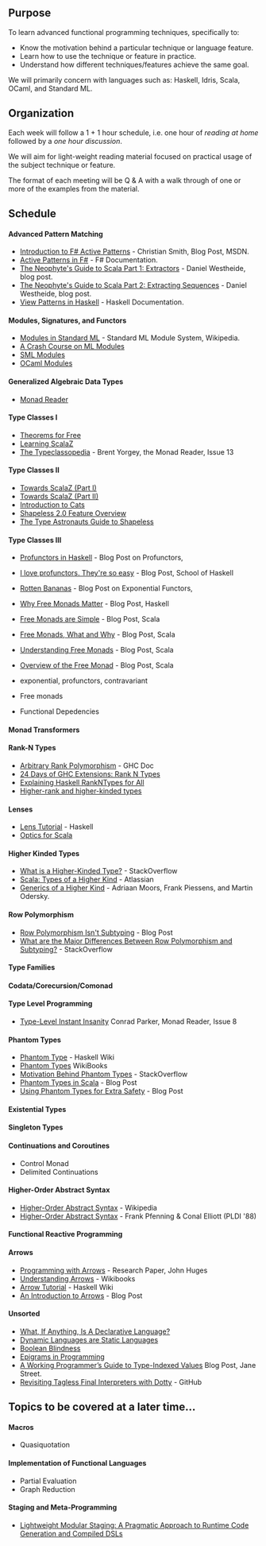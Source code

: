 ## Purpose

To learn advanced functional programming techniques, specifically to:

- Know the motivation behind a particular technique or language feature.
- Learn how to use the technique or feature in practice.
- Understand how different techniques/features achieve the same goal. 

We will primarily concern with languages such as: Haskell, Idris, Scala, OCaml, and Standard ML.

## Organization

Each week will follow a 1 + 1 hour schedule, i.e. one hour of *reading at home* followed by a *one hour discussion*.

We will aim for light-weight reading material focused on practical usage of the subject technique or feature.

The format of each meeting will be Q & A with a walk through of one or more of the examples from the material.

## Schedule

#### Advanced Pattern Matching

- [Introduction to F# Active Patterns](https://blogs.msdn.microsoft.com/chrsmith/2008/02/21/introduction-to-f-active-patterns/) - Christian Smith, Blog Post, MSDN.
- [Active Patterns in F#](https://docs.microsoft.com/en-us/dotnet/articles/fsharp/language-reference/active-patterns) - F# Documentation.
- [The Neophyte's Guide to Scala Part 1: Extractors](http://danielwestheide.com/blog/2012/11/21/the-neophytes-guide-to-scala-part-1-extractors.html) - Daniel Westheide, blog post.
- [The Neophyte's Guide to Scala Part 2: Extracting Sequences](http://danielwestheide.com/blog/2012/11/28/the-neophytes-guide-to-scala-part-2-extracting-sequences.html) - Daniel Westheide, blog post.
- [View Patterns in Haskell](https://downloads.haskell.org/~ghc/8.0.1/docs/html/users_guide/glasgow_exts.html#view-patterns) - Haskell Documentation.

#### Modules, Signatures, and Functors

- [Modules in Standard ML](https://en.wikipedia.org/wiki/Standard_ML#Module_system) - Standard ML Module System, Wikipedia.
- [A Crash Course on ML Modules](http://jozefg.bitbucket.org/posts/2015-01-08-modules.html)
- [SML Modules](http://homepages.inf.ed.ac.uk/mfourman/teaching/mlCourse/notes/sml-modules.html)
- [OCaml Modules](https://ocaml.org/learn/tutorials/modules.html)

#### Generalized Algebraic Data Types 

- [Monad Reader](https://themonadreader.files.wordpress.com/2013/08/issue221.pdf)

#### Type Classes I

- [Theorems for Free](http://www.cs.sfu.ca/CourseCentral/831/burton/Notes/July14/free.pdf)
- [Learning ScalaZ](http://eed3si9n.com/learning-scalaz/index.html)
- [The Typeclassopedia](https://wiki.haskell.org/wikiupload/8/85/TMR-Issue13.pdf) - Brent Yorgey, the Monad Reader, Issue 13

#### Type Classes II

- [Towards ScalaZ (Part I)](http://typelevel.org/blog/2013/10/13/towards-scalaz-1.html)
- [Towards ScalaZ (Part II)](http://typelevel.org/blog/2013/12/15/towards-scalaz-2.html)
- [Introduction to Cats](http://underscore.io/blog/posts/2015/06/10/an-introduction-to-cats.html)
- [Shapeless 2.0 Feature Overview](https://github.com/milessabin/shapeless/wiki/Feature-overview:-shapeless-2.0.0)
- [The Type Astronauts Guide to Shapeless](https://github.com/underscoreio/shapeless-guide/blob/develop/dist/shapeless-guide.pdf)

#### Type Classes III

- [Profunctors in Haskell](http://blog.sigfpe.com/2011/07/profunctors-in-haskell.html) - Blog Post on Profunctors,
- [I love profunctors. They're so easy](https://www.schoolofhaskell.com/school/to-infinity-and-beyond/pick-of-the-week/profunctors) - Blog Post, School of Haskell
- [Rotten Bananas](http://comonad.com/reader/2008/rotten-bananas/) - Blog Post on Exponential Functors,
- [Why Free Monads Matter](http://www.haskellforall.com/2012/06/you-could-have-invented-free-monads.html) - Blog Post, Haskell
- [Free Monads are Simple](http://underscore.io/blog/posts/2015/04/14/free-monads-are-simple.html) - Blog Post, Scala
- [Free Monads, What and Why](https://softwaremill.com/free-monads/) - Blog Post, Scala
- [Understanding Free Monads](http://perevillega.com/understanding-free-monads) - Blog Post, Scala
- [Overview of the Free Monad](https://blog.scalac.io/2016/06/02/overview-of-free-monad-in-cats.html) - Blog Post, Scala

- exponential, profunctors, contravariant
- Free monads
- Functional Depedencies

#### Monad Transformers



#### Rank-N Types

- [Arbitrary Rank Polymorphism](https://downloads.haskell.org/~ghc/latest/docs/html/users_guide/glasgow_exts.html#arbitrary-rank-polymorphism) - GHC Doc
- [24 Days of GHC Extensions: Rank N Types](https://ocharles.org.uk/blog/guest-posts/2014-12-18-rank-n-types.html)
- [Explaining Haskell RankNTypes for All](http://sleepomeno.github.io/blog/2014/02/12/Explaining-Haskell-RankNTypes-for-all/)
- [Higher-rank and higher-kinded types](https://www.stephanboyer.com/post/115/higher-rank-and-higher-kinded-types)

#### Lenses

- [Lens Tutorial](https://hackage.haskell.org/package/lens-tutorial-1.0.2/docs/Control-Lens-Tutorial.html) - Haskell
- [Optics for Scala](http://julien-truffaut.github.io/Monocle/)

#### Higher Kinded Types

- [What is a Higher-Kinded Type?](http://stackoverflow.com/questions/6246719/what-is-a-higher-kinded-type-in-scala) - StackOverflow
- [Scala: Types of a Higher Kind](http://blogs.atlassian.com/2013/09/scala-types-of-a-higher-kind/) - Atlassian
- [Generics of a Higher Kind](http://adriaanm.github.io/files/higher.pdf) - Adriaan Moors, Frank Piessens, and Martin Odersky.

#### Row Polymorphism

- [Row Polymorphism Isn't Subtyping](https://brianmckenna.org/blog/row_polymorphism_isnt_subtyping) - Blog Post
- [What are the Major Differences Between Row Polymorphism and Subtyping?](http://cs.stackexchange.com/questions/53998/what-are-the-major-differences-between-row-polymorphism-and-subtyping) - StackOverflow

#### Type Families

#### Codata/Corecursion/Comonad

#### Type Level Programming

- [Type-Level Instant Insanity](https://wiki.haskell.org/wikiupload/d/dd/TMR-Issue8.pdf) Conrad Parker, Monad Reader, Issue 8

#### Phantom Types

- [Phantom Type](https://wiki.haskell.org/Phantom_type) - Haskell Wiki
- [Phantom Types](https://en.wikibooks.org/wiki/Haskell/Phantom_types) WikiBooks
- [Motivation Behind Phantom Types](http://stackoverflow.com/questions/28247543/motivation-behind-phantom-types) - StackOverflow
- [Phantom Types in Scala](https://blog.codecentric.de/en/2016/02/phantom-types-scala/) - Blog Post
- [Using Phantom Types for Extra Safety](http://blog.jakubarnold.cz/2014/07/08/using-phantom-types-for-extra-safety.html) - Blog Post

#### Existential Types

#### Singleton Types

#### Continuations and Coroutines

- Control Monad
- Delimited Continuations

#### Higher-Order Abstract Syntax

- [Higher-Order Abstract Syntax](https://en.wikipedia.org/wiki/Higher-order_abstract_syntax) - Wikipedia
- [Higher-Order Abstract Syntax](http://www.cs.cmu.edu/afs/cs/Web/People/fp/papers/pldi88.pdf) - Frank Pfenning & Conal Elliott (PLDI '88)


#### Functional Reactive Programming

#### Arrows

- [Programming with Arrows](http://www.cse.chalmers.se/~rjmh/afp-arrows.pdf) - Research Paper, John Huges
- [Understanding Arrows](https://en.wikibooks.org/wiki/Haskell/Understanding_arrows) - Wikibooks
- [Arrow Tutorial](https://wiki.haskell.org/Arrow_tutorial) - Haskell Wiki
- [An Introduction to Arrows](http://blog.thecrossbowstore.com/2016/04/06/an-introduction-into-building-your-own-arrows/) - Blog Post

#### Unsorted

- [What, If Anything, Is A Declarative Language?](https://existentialtype.wordpress.com/2013/07/18/what-if-anything-is-a-declarative-language/)
- [Dynamic Languages are Static Languages](https://existentialtype.wordpress.com/2011/03/19/dynamic-languages-are-static-languages/)
- [Boolean Blindness](http://www.cs.yale.edu/homes/perlis-alan/quotes.html)
- [Epigrams in Programming](http://www.cs.yale.edu/homes/perlis-alan/quotes.html)
- [A Working Programmer’s Guide to Type-Indexed Values](https://blogs.janestreet.com/a-working-programmers-guide-to-type-indexed-values/) Blog Post, Jane Street.
- [Revisiting Tagless Final Interpreters with Dotty](https://gist.github.com/OlivierBlanvillain/48bb5c66dbb0557da50465809564ee80) - GitHub

## Topics to be covered at a later time...

#### Macros

- Quasiquotation

#### Implementation of Functional Languages

- Partial Evaluation
- Graph Reduction

#### Staging and Meta-Programming

- [Lightweight Modular Staging: A Pragmatic Approach to Runtime Code Generation and Compiled DSLs](https://infoscience.epfl.ch/record/150347/files/gpce63-rompf.pdf)
